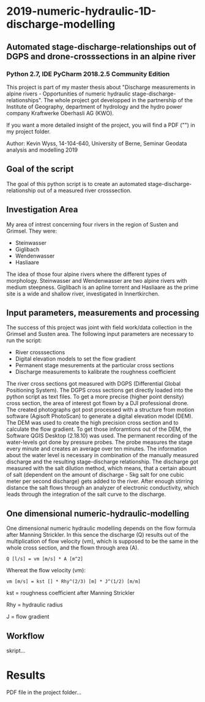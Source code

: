 # 2019-numeric-hydraulic-1D-discharge-modelling
## Automated stage-discharge-relationships out of DGPS and drone-crosssections in an alpine river
### Python 2.7, IDE PyCharm 2018.2.5 Community Edition

This project is part of my master thesis about "Discharge measurements in alpine rivers - Opportunities of numeric hydraulic stage-discharge-relationships". The whole project got developped in the partnership of the Institute of Geography, department of hydrology and the hydro power company Kraftwerke Oberhasli AG (KWO).

If you want a more detailed insight of the project, you will find a PDF ("") in my project folder.

Author: Kevin Wyss, 14-104-640, University of Berne, Seminar Geodata analysis and modelling 2019

## Goal of the script
The goal of this python script is to create an automated stage-discharge-relationship out of a measured river crosssection.

## Investigation Area
My area of intrest concerning four rivers in the region of Susten and Grimsel. They were:
  - Steinwasser
  - Giglibach
  - Wendenwasser
  - Hasliaare

The idea of those four alpine rivers where the different types of morphology. Steinwasser and Wendenwasser are two alpine rivers with medium steepness. Giglibach is an apline torrent and Hasliaare as the prime site is a wide and shallow river, investigated in Innertkirchen.

## Input parameters, measurements and processing
The success of this project was joint with field work/data collection in the Grimsel and Susten area. The following input parameters are necessary to run the script:
  - River crosssections
  - Digital elevation models to set the flow gradient
  - Permanent stage mesurements at the particular cross sections
  - Discharge measurements to kalibrate the roughness coefficient

The river cross sections got measured with DGPS (Differential Global Positioning System). The DGPS cross sections get directly loaded into the python script as text files. To get a more precise (higher point density) cross section, the area of interest got flown by a DJI professional drone. The created photographs got post processed with a structure from motion software (Agisoft PhotoScan) to generate a digital elevation model (DEM). The DEM was used to create the high precision cross section and to calculate the flow gradient. To get those inforamtions out of the DEM, the Software QGIS Desktop (2.18.10) was used. The permanent recording of the water-levels got done by pressure probes. The probe measures the stage every minute and creates an average over ten minutes. The information about the water level is necessary in combination of the manually measured discharge and the resulting stage-discharge relationship. The discharge got measured with the salt dilution method, which means, that a certain abount of salt (dependent on the amount of discharge - 5kg salt for one cubic meter per second discharge) gets added to the river. After enough stirring distance the salt flows through an analyzer of electronic conductivity, which leads through the integration of the salt curve to the discharge.

## One dimensional numeric-hydraulic-modelling
 One dimensional numeric hydraulic modelling depends on the flow formula after Manning Strickler. In this sence the discharge (Q) results out of the multiplication of flow velocity (vm), which is supposed to be the same in the whole cross section, and the flown through area (A).
 
    Q [l/s] = vm [m/s] * A [m^2]
 
 Whereat the flow velocity (vm):
 
    vm [m/s] = kst [] * Rhy^(2/3) [m] * J^(1/2) [m/m]
   
kst  = roughness coefficient after Manning Strickler 

Rhy  = hydraulic radius 

J    = flow gradient 

## Workflow
skript...

# Results
PDF file in the project folder...

